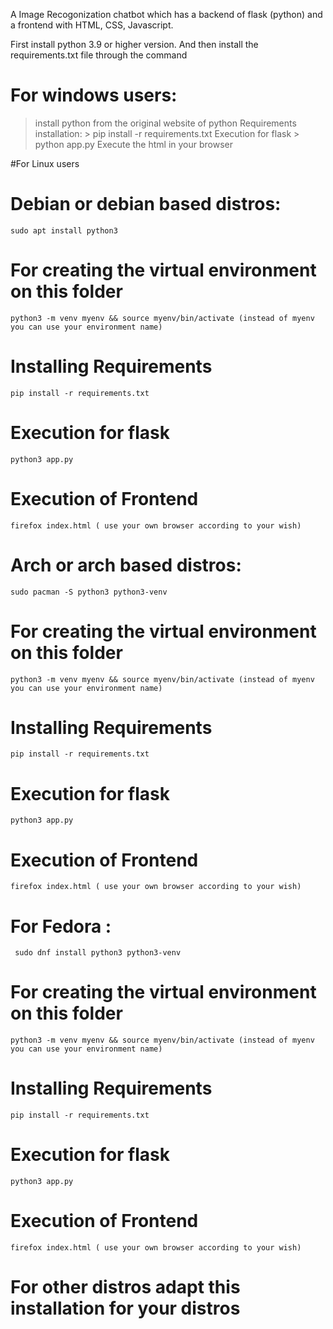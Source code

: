 A Image Recogonization chatbot which has a backend of flask (python) and a frontend with HTML, CSS, Javascript.

First install python 3.9 or higher version. 
And then install the requirements.txt file through the command

# For windows users:
  > install python from the original website of python
  > Requirements installation:
    > pip install -r requirements.txt
  > Execution for flask
    > python app.py
  > Execute the html in your browser


#For Linux users
  # Debian or debian based distros:
    sudo apt install python3
  # For creating the virtual environment on this folder
    python3 -m venv myenv && source myenv/bin/activate (instead of myenv you can use your environment name)
  # Installing Requirements
    pip install -r requirements.txt
  # Execution for flask
    python3 app.py
  # Execution of Frontend
    firefox index.html ( use your own browser according to your wish)
  
  # Arch or arch based distros:
    sudo pacman -S python3 python3-venv
  # For creating the virtual environment on this folder
    python3 -m venv myenv && source myenv/bin/activate (instead of myenv you can use your environment name)
  # Installing Requirements
    pip install -r requirements.txt
  # Execution for flask
    python3 app.py
  # Execution of Frontend
    firefox index.html ( use your own browser according to your wish)

  # For Fedora :
     sudo dnf install python3 python3-venv
  # For creating the virtual environment on this folder
    python3 -m venv myenv && source myenv/bin/activate (instead of myenv you can use your environment name)
  # Installing Requirements
    pip install -r requirements.txt
  # Execution for flask
    python3 app.py
  # Execution of Frontend
    firefox index.html ( use your own browser according to your wish)

  # For other distros adapt this installation for your distros
